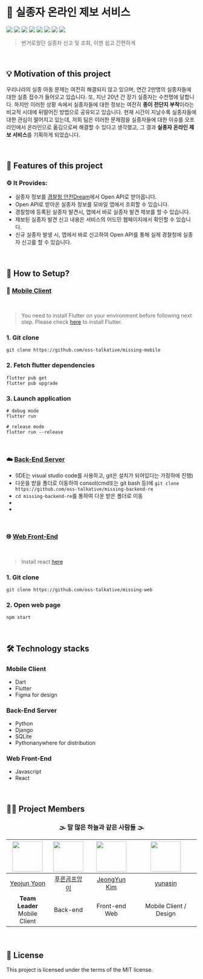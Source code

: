 # 🚸 실종자 온라인 제보 서비스

<img src="https://img.shields.io/badge/Dart-0175C2?style=flat-square&logo=Dart&logoColor=white"/> <img src="https://img.shields.io/badge/Flutter-02569B?style=flat-square&logo=Flutter&logoColor=white"/> <img src="https://img.shields.io/badge/JavaScript-F7DF1E?style=flat-square&logo=JavaScript&logoColor=black"/>
  <img src="https://img.shields.io/badge/React-61DAFB?style=flat-square&logo=React&logoColor=black"/> <img src="https://img.shields.io/badge/Python-3776AB?style=flat-square&logo=Python&logoColor=white"/> <img src="https://img.shields.io/badge/Django-092E20?style=flat-square&logo=Django&logoColor=white"/> <img src="https://img.shields.io/badge/SQLite-003B57?style=flat-square&logo=sqlite&logoColor=white"/> <img src="https://img.shields.io/badge/Figma-F24E1E?style=flat-square&logo=Figma&logoColor=white"/>

> 번거로웠던 실종자 신고 및 조회, 이젠 쉽고 간편하게

<br>

 ## 💡 Motivation of this project
 우리나라의 실종 아동 문제는 여전히 해결되지 않고 있으며, 연간 2만명의 실종자들에 대한 실종 접수가 들어오고 있습니다. 또, 지난 20년 간 장기 실종자는 수천명에 달합니다. 하지만 이러한 상황 속에서 실종자들에 대한 정보는 여전히 **종이 전단지 부착**이라는 비교적 시대에 뒤떨어진 방법으로 공유되고 있습니다. 현재 시간이 지날수록 실종자들에 대한 관심이 떨어지고 있는데, 저희 팀은 이러한 문제점을 실종자들에 대한 이슈를 오프라인에서 온라인으로 옮김으로써 해결할 수 있다고 생각했고, 그 결과 **실종자 온라인 제보 서비스**를 기획하게 되었습니다.
 
<br>

## 📑 Features of this project
 ### ⚙ It Provides:
* 실종자 정보를 [경찰청 안전Dream](www.safe182.go.kr)에서 Open API로 받아옵니다.
* Open API로 받아온 실종자 정보를 모바일 앱에서 조회할 수 있습니다.
* 경찰청에 등록된 실종자 발견시, 앱에서 바로 실종자 발견 제보를 할 수 있습니다.
* 제보된 실종자 발견 신고 내용은 서비스의 어드민 웹페이지에서 확인할 수 있습니다.
* 신규 실종자 발생 시, 앱에서 바로 신고하여 Open API를 통해 실제 경찰청에 실종자 신고를 할 수 있습니다.

<br>

## 📲 How to Setup?
### 📱 [Mobile Client](https://github.com/oss-talkative/missing-mobile)

<br>

> You need to install Flutter on your environment before following next step. Please check [here](https://docs.flutter.dev/get-started/install?gclid=CjwKCAiA7IGcBhA8EiwAFfUDsSTBw2Tu7vlZbIAG_2OyUPzx4zBuucfDD9OMNvNJL7JsJ89eYtkcDxoCem4QAvD_BwE&gclsrc=aw.ds) to install Flutter.

### 1. Git clone
```shell
git clone https://github.com/oss-talkative/missing-mobile
```

### 2. Fetch flutter dependencies
```shell
flutter pub get
flutter pub upgrade
```

### 3. Launch application
```shell
# debug mode
flutter run

# release mode
flutter run --release
```

<br>

### ☁️ [Back-End Server](https://github.com/oss-talkative/missing-backend-re)
* (IDE는 visual studio code를 사용하고, git은 설치가 되어있다는 가정하에 진행)
* 다운을 받을 폴더로 이동하여 consol(cmd또는 git bash 등)에 `git clone https://github.com/oss-talkative/missing-backend-re`
* `cd missing-backend-re`를 통하여 다운 받은 폴더로 이동
* 
* 

<br>

### 🌐 [Web Front-End](https://github.com/oss-talkative/missing-web)

<br>

> Install react [here](https://reactjs-kr.firebaseapp.com/docs/installation.html)

### 1. Git clone
```shell
git clone https://github.com/oss-talkative/missing-web
```
### 2. Open web page
```shell
npm start
```

<br>


## 🛠 Technology stacks

### Mobile Client
- Dart
- Flutter
- Figma for design

### Back-End Server
- Python
- Django
- SQLite
- Pythonanywhere for distribution

### Web Front-End
- Javascript
- React

<br>

## 🧑‍💻 Project Members
 
 <div align="center">


### 🌫️ 말 많은 하늘과 같은 사람들 🌫️
  
 |<img src="https://avatars.githubusercontent.com/u/72238126?v=4" width="80">|<img src="https://avatars.githubusercontent.com/u/65147869?v=4" width="80">|<img src="https://avatars.githubusercontent.com/u/95032287?v=4" width="80">|<img src="https://avatars.githubusercontent.com/u/112372174?v=4" width="80">|
|:---:|:---:|:---:|:---:|
|[Yeojun Yoon](https://github.com/yjyoon-dev)|[푸른곰프앙이](https://github.com/kseenyoung)|[JeongYun Kim](https://github.com/pipi-shortstocking)|[yunasin](https://github.com/star1502)|
|**Team Leader**<br>Mobile Client|Back-end|Front-end Web|Mobile Client / Design|
  
 </div>
 
 <br>
 
 ## 🧾 License
  This project is licensed under the terms of the MIT license.
